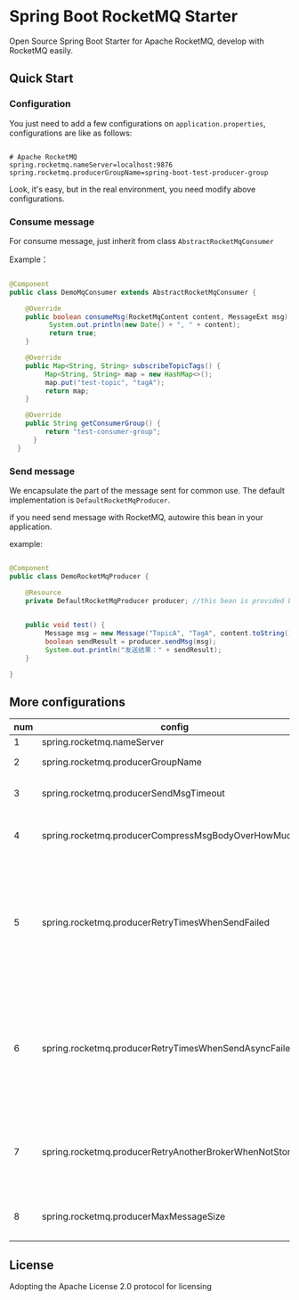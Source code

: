 # Spring Boot RocketMQ Starter
Open Source Spring Boot Starter for Apache RocketMQ, develop with RocketMQ easily.

## Quick Start

### Configuration

You just need to add a few configurations on `application.properties`, configurations are like as follows:

```properties

# Apache RocketMQ
spring.rocketmq.nameServer=localhost:9876
spring.rocketmq.producerGroupName=spring-boot-test-producer-group

```

Look, it's easy, but in the real environment, you need modify above configurations.

### Consume message

For consume message, just inherit from class `AbstractRocketMqConsumer`

Example：

```java

@Component
public class DemoMqConsumer extends AbstractRocketMqConsumer {

    @Override
    public boolean consumeMsg(RocketMqContent content, MessageExt msg) {
          System.out.println(new Date() + ", " + content);
          return true;
    }

    @Override
    public Map<String, String> subscribeTopicTags() {
         Map<String, String> map = new HashMap<>();
         map.put("test-topic", "tagA");
         return map;
    }

    @Override
    public String getConsumerGroup() {
         return "test-consumer-group";
      }
  }
```

### Send message

We encapsulate the part of the message sent for common use. The default implementation is `DefaultRocketMqProducer`.

if you need send message with RocketMQ, autowire this bean in your application. 

example: 

```java

@Component
public class DemoRocketMqProducer {

    @Resource
    private DefaultRocketMqProducer producer; //this bean is provided by default.

  
    public void test() {
         Message msg = new Message("TopicA", "TagA", content.toString().getBytes());
         boolean sendResult = producer.sendMsg(msg);
         System.out.println("发送结果：" + sendResult);
    }

}

```

## More configurations

|   num   | config                                       | description   | default  |
| ---- | ----------------------------------------     | ---- | -------- |
| 1 | spring.rocketmq.nameServer |  name server    |  |
| 2 | spring.rocketmq.producerGroupName |  name of producer    | |
| 3 | spring.rocketmq.producerSendMsgTimeout |  millis of send message timeout    | 3000 |
| 4 | spring.rocketmq.producerCompressMsgBodyOverHowMuch |  Compress message body threshold    | 4000 |
| 5 | spring.rocketmq.producerRetryTimesWhenSendFailed |  Maximum number of retry to perform internally before claiming sending failure in synchronous mode    |  2 |
| 6 | spring.rocketmq.producerRetryTimesWhenSendAsyncFailed |  Maximum number of retry to perform internally before claiming sending failure in asynchronous mode    | 2  |
| 7 | spring.rocketmq.producerRetryAnotherBrokerWhenNotStoreOk |  Indicate whether to retry another broker on sending failure internally    | false |
| 8 | spring.rocketmq.producerMaxMessageSize |  Maximum allowed message size in bytes    | 1024 * 4  |


## License

Adopting the Apache License 2.0 protocol for licensing

